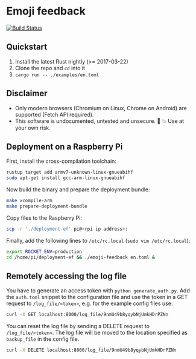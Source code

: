 # Emoji feedback

[![Build Status](https://travis-ci.org/tum-rt/emoji-feedback.svg?branch=master)](https://travis-ci.org/tum-rt/emoji-feedback)

## Quickstart
1. Install the latest Rust nightly (>= 2017-03-22)
2. Clone the repo and `cd` into it
3. `cargo run -- ./examples/en.toml`

## Disclaimer
* Only modern browsers (Chromium on Linux, Chrome on Android) are supported (Fetch API required).
* This software is undocumented, untested and unsecure. :construction: :boom: Use at your own risk.


## Deployment on a Raspberry Pi
First, install the cross-compilation toolchain:

```sh
rustup target add armv7-unknown-linux-gnueabihf
sudo apt-get install gcc-arm-linux-gnueabihf
```

Now build the binary and prepare the deployment bundle:

```sh
make xcompile-arm
make prepare-deployment-bundle
```

Copy files to the Raspberry Pi:

```sh
scp -r './deployment-ef' pi@<rpi ip address>:
```

Finally, add the following lines to `/etc/rc.local` (`sudo vim /etc/rc.local`):

```sh
export ROCKET_ENV=production
cd /home/pi/deployment-ef && ./emoji-feedback en.toml &
```

## Remotely accessing the log file

You have to generate an access token with `python generate_auth.py`.
Add the `auth.toml` snippet to the configuration file and use the token
in a GET request to `/log_file/<token>`, e.g. for the example config files use:

```sh
curl -X GET localhost:8000/log_file/9nmU49b8yqybNjUmkHDrPZNn
```

You can reset the log file by sending a DELETE request to `/log_file/<token>`.
The log file will be moved to the location specified as `backup_file` in the config file.

```sh
curl -X DELETE localhost:8000/log_file/9nmU49b8yqybNjUmkHDrPZNn
```
